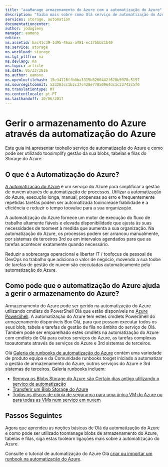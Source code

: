 ```yaml
---
title: "aaaManage armazenamento do Azure com a automatização do Azure"
description: "Saiba mais sobre como Olá serviço de automatização do Azure pode ser utilizado toomanage Storage do Azure à escala."
services: storage, automation
documentationcenter: 
author: jodoglevy
manager: eamono
editor: 
ms.assetid: bac41c39-1d95-46aa-a481-ec17bbb21b40
ms.service: storage
ms.workload: storage
ms.tgt_pltfrm: na
ms.devlang: na
ms.topic: article
ms.date: 05/23/2016
ms.author: eamono
ms.openlocfilehash: 15e34128ffb0ba3315b5260442f628b5978c5197
ms.sourcegitcommit: 523283cc1b3c37c428e77850964dc1c33742c5f0
ms.translationtype: MT
ms.contentlocale: pt-PT
ms.lasthandoff: 10/06/2017
---
```

# <a name="managing-azure-storage-using-azure-automation"></a>Gerir o armazenamento do Azure através da automatização do Azure
Este guia irá apresentar toohello serviço de automatização do Azure e como pode ser utilizado toosimplify gestão da sua blobs, tabelas e filas do Storage do Azure.

## <a name="what-is-azure-automation"></a>O que é a Automatização do Azure?
[A automatização do Azure](https://azure.microsoft.com/services/automation/) é um serviço do Azure para simplificar a gestão de nuvem através de automatização de processos. Utilizar a automatização do Azure, execução longa, manual, propensas ao erro e frequentemente repetidas tarefas podem ser automatizada tooincrease fiabilidade e a eficiência e reduzir o tempo toovalue para a sua organização.

A automatização do Azure fornece um motor de execução do fluxo de trabalho altamente fiáveis e elevada disponibilidade que ajusta às suas necessidades de toomeet à medida que aumenta a sua organização. Na automatização do Azure, os processos podem ser arrancou manualmente, por sistemas de terceiros 3rd ou em intervalos agendados para que as tarefas acontecer exatamente quando necessário.

Reduzir a sobrecarga operacional e libertar IT / toofocus de pessoal de DevOps no trabalho que adiciona o valor de negócio, movendo a sua toobe de tarefas de gestão de nuvem são executadas automaticamente pela automatização do Azure.

## <a name="how-can-azure-automation-help-manage-azure-storage"></a>Como pode que o automatização do Azure ajuda a gerir o armazenamento do Azure?
Armazenamento do Azure pode ser gerido na automatização do Azure utilizando cmdlets do PowerShell Olá que estão disponíveis no [Azure PowerShell](https://msdn.microsoft.com/library/azure/jj156055.aspx). A automatização do Azure tem estes cmdlets PowerShell do armazenamento disponíveis Box Olá, para que possam executar todos os seus blob, tabela e tarefas de gestão de fila no âmbito do serviço de Olá. Também pode ser emparelhado estes cmdlets na automatização do Azure com cmdlets de Olá para outros serviços do Azure, as tarefas complexas tooautomate através de serviços do Azure e 3rd sistemas de terceiros.

Olá [Galeria de runbooks de automatização do Azure](https://azure.microsoft.com/blog/2014/10/07/introducing-the-azure-automation-runbook-gallery/) contém uma variedade de produto equipa e da Comunidade runbooks tooget iniciado a automatizar a gestão de armazenamento do Azure, outros serviços do Azure e 3rd sistemas de terceiros. Galeria runbooks incluem:

* [Remova os Blobs Storage do Azure são Certain dias antigo utilizando o serviço de automatização](https://gallery.technet.microsoft.com/scriptcenter/Remove-Storage-Blobs-that-aae4b761)
* [Transferir um Blob Storage do Azure](https://gallery.technet.microsoft.com/scriptcenter/a-Blob-from-Azure-Storage-6bc13745)
* [Todos os discos de cópia de segurança para uma única VM do Azure ou para todas as VMs num serviço em nuvem](https://gallery.technet.microsoft.com/scriptcenter/Backup-all-disks-for-a-ede940d5)

## <a name="next-steps"></a>Passos Seguintes
Agora que aprendeu as noções básicas de Olá da automatização do Azure e como pode ser utilizado toomanage blobs de armazenamento do Azure, tabelas e filas, siga estas toolearn ligações mais sobre a automatização do Azure.

Consulte o tutorial de automatização do Azure Olá [criar ou importar um runbook na automatização do Azure](../automation/automation-creating-importing-runbook.md).

